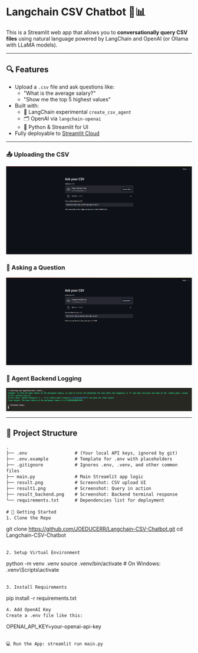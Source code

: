 # Langchain CSV Chatbot 🤖📊

This is a Streamlit web app that allows you to **conversationally query CSV files** using natural language powered by LangChain and OpenAI (or Ollama with LLaMA models).

---

## 🔍 Features

- Upload a `.csv` file and ask questions like:
  - "What is the average salary?"
  - "Show me the top 5 highest values"
- Built with:
  - 🧠 LangChain experimental `create_csv_agent`
  - 🗂️ OpenAI via `langchain-openai`
  - 🐍 Python & Streamlit for UI
- Fully deployable to [Streamlit Cloud](https://langchain-csv-chatbot-bnfierdgaskrnx6vammdph.streamlit.app/)

---

### 📤 Uploading the CSV
![Uploading CSV](./result.png)

### 💬 Asking a Question
![Asking a Question](./result1.png)

### 🧠 Agent Backend Logging
![Agent Backend](./result_backend.png)

---

## 📁 Project Structure

```text
.
├── .env                  # (Your local API keys, ignored by git)
├── .env.example          # Template for .env with placeholders
├── .gitignore            # Ignores .env, .venv, and other common files
├── main.py               # Main Streamlit app logic
├── result.png            # Screenshot: CSV upload UI
├── result1.png           # Screenshot: Query in action
├── result_backend.png    # Screenshot: Backend terminal response
└── requirements.txt      # Dependencies list for deployment

# 🚀 Getting Started
1. Clone the Repo
```
git clone https://github.com/JOEDUCERR/Langchain-CSV-Chatbot.git
cd Langchain-CSV-Chatbot
```

2. Setup Virtual Environment
```
python -m venv .venv
source .venv/bin/activate  # On Windows: .venv\Scripts\activate
```

3. Install Requirements
```
pip install -r requirements.txt
```
4. Add OpenAI Key
Create a .env file like this:
```
OPENAI_API_KEY=your-openai-api-key
```

💻 Run the App: streamlit run main.py
